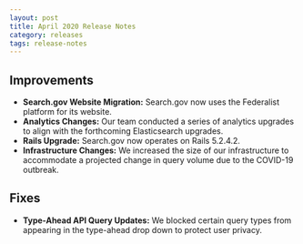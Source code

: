 ```yaml
---
layout: post
title: April 2020 Release Notes
category: releases
tags: release-notes
---
```


## Improvements

* **Search.gov Website Migration:** Search.gov now uses the Federalist platform for its website.
* **Analytics Changes:** Our team conducted a series of analytics upgrades to align with the forthcoming Elasticsearch upgrades.
* **Rails Upgrade:** Search.gov now operates on Rails 5.2.4.2.
* **Infrastructure Changes:** We increased the size of our infrastructure to accommodate a projected change in query volume due to the COVID-19 outbreak.

## Fixes

* **Type-Ahead API Query Updates:** We blocked certain query types from appearing in the type-ahead drop down to protect user privacy.